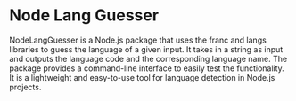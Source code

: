 # Node Lang Guesser

NodeLangGuesser is a Node.js package that uses the franc and langs libraries to guess the language of a given input. It takes in a string as input and outputs the language code and the corresponding language name. The package provides a command-line interface to easily test the functionality. It is a lightweight and easy-to-use tool for language detection in Node.js projects.

```
```